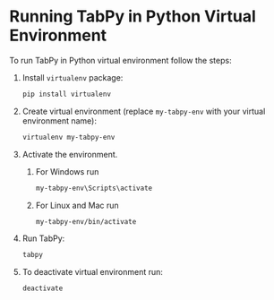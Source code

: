 # Running TabPy in Python Virtual Environment

<!-- toc -->

To run TabPy in Python virtual environment follow the steps:

1. Install `virtualenv` package:

   ```sh
   pip install virtualenv
   ```

2. Create virtual environment (replace `my-tabpy-env` with
   your virtual environment name):

   ```sh
   virtualenv my-tabpy-env
   ```

3. Activate the environment.
   1. For Windows run

      ```sh
      my-tabpy-env\Scripts\activate
      ```

   2. For Linux and Mac run

      ```sh
      my-tabpy-env/bin/activate
      ```

4. Run TabPy:

   ```sh
   tabpy
   ```

5. To deactivate virtual environment run:

   ```sh
   deactivate
   ```
